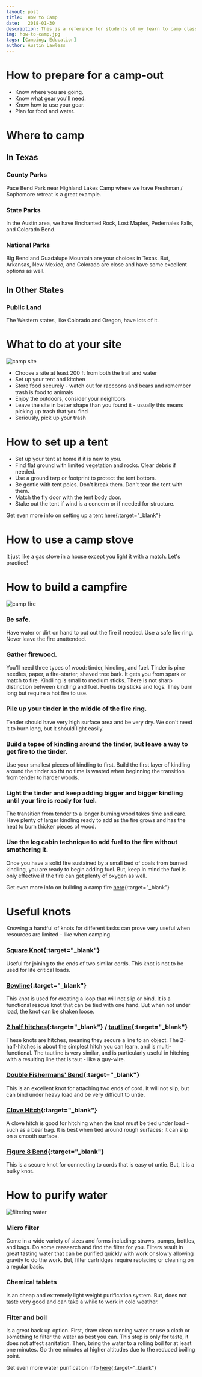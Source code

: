 ```yaml
---
layout: post
title:  How to Camp
date:   2018-01-30
description: This is a reference for students of my learn to camp class at REACH Winter Retreat 2018
img: how-to-camp.jpg
tags: [Camping, Education]
author: Austin Lawless
---
```


# How to prepare for a camp-out
* Know where you are going.
* Know what gear you'll need.
* Know how to use your gear.
* Plan for food and water.


# Where to camp
## In Texas
### County Parks
Pace Bend Park near Highland Lakes Camp where we have Freshman / Sophomore retreat is a great example.
### State Parks
In the Austin area, we have Enchanted Rock, Lost Maples, Pedernales Falls, and Colorado Bend.
### National Parks
Big Bend and Guadalupe Mountain are your choices in Texas. But, Arkansas, New Mexico, and Colorado are close and have some excellent options as well.
## In Other States
### Public Land
The Western states, like Colorado and Oregon, have lots of it.


# What to do at your site

![camp site](/assets/img/camp-site.jpg)

* Choose a site at least 200 ft from both the trail and water
* Set up your tent and kitchen
* Store food securely - watch out for raccoons and bears  and remember trash is food to animals
* Enjoy the outdoors, consider your neighbors
* Leave the site in better shape than you found it - usually this means picking up trash that you find
* Seriously, pick up your trash


# How to set up a tent
* Set up your tent at home if it is new to you.
* Find flat ground with limited vegetation and rocks. Clear debris if needed.
* Use a ground tarp or footprint to protect the tent bottom.
* Be gentle with tent poles. Don't break them. Don't tear the tent with them.
* Match the fly door with the tent body door.
* Stake out the tent if wind is a concern or if needed for structure.

Get even more info on setting up a tent [here](https://www.rei.com/learn/expert-advice/tent-set-up.html){:target="_blank"}


# How to use a camp stove
It just like a gas stove in a house except you light it with a match. Let's practice!

# How to build a campfire

![camp fire](/assets/img/camp-fire.jpg)

### Be safe.
Have water or dirt on hand to put out the fire if needed. Use a safe fire ring. Never leave the fire unattended.
### Gather firewood.
You'll need three types of wood: tinder, kindling, and fuel. Tinder is pine needles, paper, a fire-starter, shaved tree bark. It gets you from spark or match to fire. Kindling is small to medium sticks. There is not sharp distinction between kindling and fuel. Fuel is big sticks and logs. They burn long but require a hot fire to use.
### Pile up your tinder in the middle of the fire ring.
Tender should have very high surface area and be very dry. We don't need it to burn long, but it should light easily.
### Build a tepee of kindling around the tinder, but leave a way to get fire to the tinder.
Use your smallest pieces of kindling to first. Build the first layer of kindling around the tinder so tht no time is wasted when beginning the transition from tender to harder woods.
### Light the tinder and keep adding bigger and bigger kindling until your fire is ready for fuel.
The transition from tender to a longer burning wood takes time and care. Have plenty of larger kindling ready to add as the fire grows and has the heat to burn thicker pieces of wood.
### Use the log cabin technique to add fuel to the fire without smothering it.
Once you have a solid fire sustained by a small bed of coals from burned kindling, you are ready to begin adding fuel. But, keep in mind the fuel is only effective if the fire can get plenty of oxygen as well.

Get even more info on building a camp fire [here](https://www.rei.com/learn/expert-advice/campfire-basics.html){:target="_blank"}

# Useful knots
Knowing a handful of knots for different tasks can prove very useful when resources are limited - like when camping.
### [Square Knot](http://www.animatedknots.com/reef/){:target="_blank"}
Useful for joining to the ends of two similar cords. This knot is not to be used for life critical loads.
### [Bowline](http://www.animatedknots.com/bowline/){:target="_blank"}
This knot is used for creating a loop that will not slip or bind. It is a functional rescue knot that can be tied with one hand. But when not under load, the knot can be shaken loose.
### [2 half hitches](http://www.animatedknots.com/roundturn/){:target="_blank"} / [tautline](http://www.animatedknots.com/midshipmans/){:target="_blank"}
These knots are hitches, meaning they secure a line to an object. The 2-half-hitches is about the simplest hitch you can learn, and is multi-functional. The tautline is very similar, and is particularly useful in hitching with a resulting line that is taut - like a guy-wire.
### [Double Fishermans' Bend](http://www.animatedknots.com/doublefishermans/){:target="_blank"}
This is an excellent knot for attaching two ends of cord. It will not slip, but can bind under heavy load and be very difficult to untie.
### [Clove Hitch](http://www.animatedknots.com/cloveend/){:target="_blank"}
A clove hitch is good for hitching when the knot must be tied under load - such as a bear bag. It is best when tied around rough surfaces; it can slip on a smooth surface.
### [Figure 8 Bend](http://www.animatedknots.com/fig8join/){:target="_blank"}
This is a secure knot for connecting to cords that is easy ot untie. But, it is a bulky knot.

# How to purify water

![filtering water](/assets/img/filtering-water.jpg)

### Micro filter
Come in a wide variety of sizes and forms including: straws, pumps, bottles, and bags. Do some reasearch and find the filter for you. Filters result in great tasting water that can be purified quickly with work or slowly allowing gravity to do the work. But, filter cartridges require replacing or cleaning on a regular basis.
### Chemical tablets
Is an cheap and extremely light weight purification system. But, does not taste very good and can take a while to work in cold weather.
### Filter and boil
Is a great back up option. First, draw clean running water or use a cloth or something to filter the water as best you can. This step is only for taste, it does not affect sanitation. Then, bring the water to a rolling boil for at least one minutes. Go three minutes at higher altitudes due to the reduced boiling point. 

Get even more water purification info [here](https://www.rei.com/learn/expert-advice/water-treatment-backcountry.html){:target="_blank"}